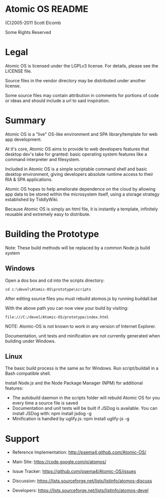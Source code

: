 Atomic OS README
================

(C)2005-2011 Scott Elcomb

Some Rights Reserved


Legal
=====

Atomic OS is licensed under the LGPLv3 license.  For details, please see the LICENSE file.

Source files in the vendor directory may be distributed under another license.

Some source files may contain attribution in comments for portions of code or ideas and should include a url to said inspiration.


Summary
=======

Atomic OS is a "live" OS-like environment and SPA library/template for web app development.

At it's core, Atomic OS aims to provide to web developers features that desktop dev's take for granted: basic operating system features like a command interpreter and filesystem.

Included in Atomic OS is a simple scriptable command shell and basic desktop environment, giving developers absolute runtime access to their RIA & SPA applications.

Atomic OS hopes to help ameliorate dependence on the cloud by allowing app data to be stored within the microsystem itself, using a storage strategy established by TiddlyWiki.

Because Atomic OS is simply an html file, it is instantly a template, infinitely reusable and extremely easy to distribute.


Building the Prototype
======================

Note: These build methods will be replaced by a common Node.js build system


Windows
-------

Open a dos box and cd into the scripts directory:

    cd c:\devel\Atomic-OS\prototype\scripts

After editing source files you must rebuild atomos.js by running buildall.bat

With the above path you can now view your build by visiting:

    file:///C:/devel/Atomic-OS/prototype/index.html

NOTE: Atomic-OS is not known to work in any version of Internet Explorer.

Documentation, unit tests and minification are not currently generated when building under Windows.

Linux
-----
The basic build process is the same as for Windows. Run script/buildall in a Bash compatible shell.

Install Node.js and the Node Package Manager (NPM) for additional features:

* The autobuild daemon in the scripts folder will rebuild Atomic OS for you every time a source file is saved
* Documentation and unit tests will be built if JSDog is available.  You can install JSDog with:  npm install jsdog -g
* Minification is handled by uglify.js:  npm install uglify-js -g


Support
=======

  - Reference
    Implementation: http://psema4.github.com/Atomic-OS/

  - Main Site:      https://code.google.com/p/atomos/
  - Issue Tracker:  https://github.com/psema4/Atomic-OS/issues

  - Discussion:     https://lists.sourceforge.net/lists/listinfo/atomos-discuss
  - Developers:     https://lists.sourceforge.net/lists/listinfo/atomos-devel
